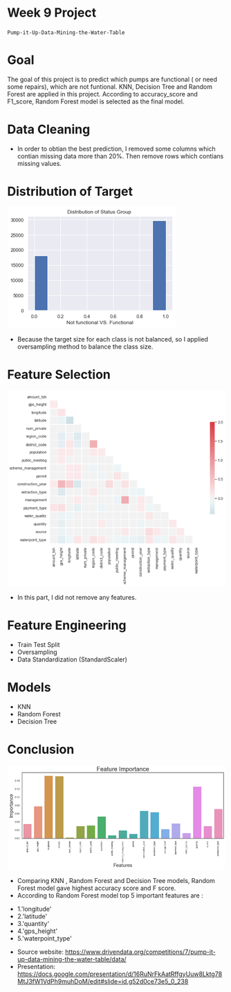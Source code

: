 # Week 9 Project  
`Pump-it-Up-Data-Mining-the-Water-Table`

# Goal
The goal of this project is to predict which pumps are functional ( or need some repairs), which are not funtional. KNN, Decision Tree and Random Forest are applied in this project. According to accuracy_score and F1_score, Random Forest model is selected as the final model. 

# Data Cleaning  
- In order to obtian the best prediction, I removed some columns which contian missing data more than 20%. Then remove rows which contians missing values.

# Distribution of Target
![download.png](download.png)
 - Because the target size for each class is not balanced, so I applied oversampling method to balance the class size.
# Feature Selection
![feature_selection.png](feature_selection.png)
- In this part, I did not remove any features.  
# Feature Engineering
- Train Test Split
- Oversampling
- Data Standardization (StandardScaler)
# Models
- KNN         
- Random Forest
- Decision Tree
# Conclusion
![feature_importance.png](feature_importance.png)
- Comparing KNN , Random Forest and Decision Tree models, Random Forest model gave highest accuracy score and F score.  
- According to Random Forest model top 5 important features are :
 * 1.'longitude' 
 * 2.'latitude'
 * 3.'quantity'
 * 4.'gps_height'
 * 5.'waterpoint_type'
 
 
     
- Source website: https://www.drivendata.org/competitions/7/pump-it-up-data-mining-the-water-table/data/
- Presentation:
https://docs.google.com/presentation/d/16RuNrFkAatRffgyUuw8Lktg78MtJ3fW1VdPh9muhDoM/edit#slide=id.g52d0ce73e5_0_238
